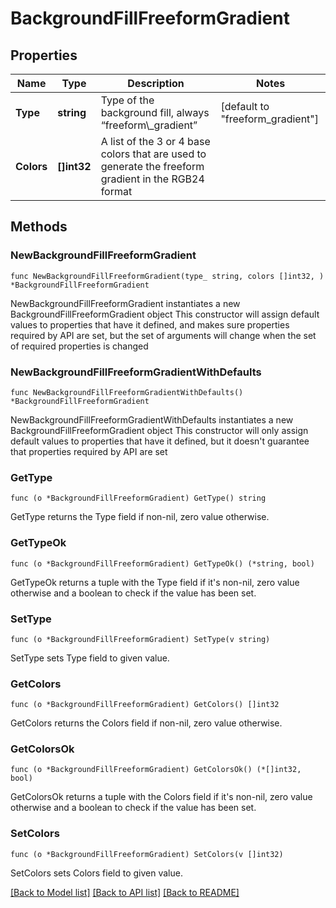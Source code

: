 # BackgroundFillFreeformGradient

## Properties

Name | Type | Description | Notes
------------ | ------------- | ------------- | -------------
**Type** | **string** | Type of the background fill, always “freeform\\_gradient” | [default to "freeform_gradient"]
**Colors** | **[]int32** | A list of the 3 or 4 base colors that are used to generate the freeform gradient in the RGB24 format | 

## Methods

### NewBackgroundFillFreeformGradient

`func NewBackgroundFillFreeformGradient(type_ string, colors []int32, ) *BackgroundFillFreeformGradient`

NewBackgroundFillFreeformGradient instantiates a new BackgroundFillFreeformGradient object
This constructor will assign default values to properties that have it defined,
and makes sure properties required by API are set, but the set of arguments
will change when the set of required properties is changed

### NewBackgroundFillFreeformGradientWithDefaults

`func NewBackgroundFillFreeformGradientWithDefaults() *BackgroundFillFreeformGradient`

NewBackgroundFillFreeformGradientWithDefaults instantiates a new BackgroundFillFreeformGradient object
This constructor will only assign default values to properties that have it defined,
but it doesn't guarantee that properties required by API are set

### GetType

`func (o *BackgroundFillFreeformGradient) GetType() string`

GetType returns the Type field if non-nil, zero value otherwise.

### GetTypeOk

`func (o *BackgroundFillFreeformGradient) GetTypeOk() (*string, bool)`

GetTypeOk returns a tuple with the Type field if it's non-nil, zero value otherwise
and a boolean to check if the value has been set.

### SetType

`func (o *BackgroundFillFreeformGradient) SetType(v string)`

SetType sets Type field to given value.


### GetColors

`func (o *BackgroundFillFreeformGradient) GetColors() []int32`

GetColors returns the Colors field if non-nil, zero value otherwise.

### GetColorsOk

`func (o *BackgroundFillFreeformGradient) GetColorsOk() (*[]int32, bool)`

GetColorsOk returns a tuple with the Colors field if it's non-nil, zero value otherwise
and a boolean to check if the value has been set.

### SetColors

`func (o *BackgroundFillFreeformGradient) SetColors(v []int32)`

SetColors sets Colors field to given value.



[[Back to Model list]](../README.md#documentation-for-models) [[Back to API list]](../README.md#documentation-for-api-endpoints) [[Back to README]](../README.md)


